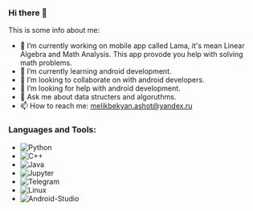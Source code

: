 ### Hi there 👋

This is some info about me:

- 🔭 I’m currently working on mobile app called Lama, it's mean Linear Algebra and Math Analysis. This app provode you help with solving math problems.
- 🌱 I’m currently learning android development.
- 👯 I’m looking to collaborate on with android developers.
- 🤔 I’m looking for help with android development.
- 💬 Ask me about data structers and algoruthms.
- 📫 How to reach me: melikbekyan.ashot@yandex.ru

### Languages and Tools:

- ![Python](https://img.shields.io/badge/-Python-FFCC22?style=for-the-badge&logo=python)
- ![C++](https://img.shields.io/badge/-C++-00599C?style=for-the-badge&logo=c%2b%2b)  
- ![Java](https://img.shields.io/badge/-Java-red?style=for-the-badge&logo=java)
- ![Jupyter](https://img.shields.io/badge/-Jupyter-white?style=for-the-badge&logo=jupyter)
- ![Telegram](https://img.shields.io/badge/-Telegram-26A5E4?style=for-the-badge&logo=telegram)  
- ![Linux](https://img.shields.io/badge/-Linux-white?style=for-the-badge&logo=linux)
- ![Android-Studio](https://img.shields.io/badge/-Android_Studio-white?style=for-the-badge&logo=Android-Studio)
